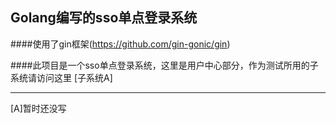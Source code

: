 ## Golang编写的sso单点登录系统

####使用了gin框架(https://github.com/gin-gonic/gin)

####此项目是一个sso单点登录系统，这里是用户中心部分，作为测试所用的子系统请访问这里 [子系统A] 

***

























[A]暂时还没写